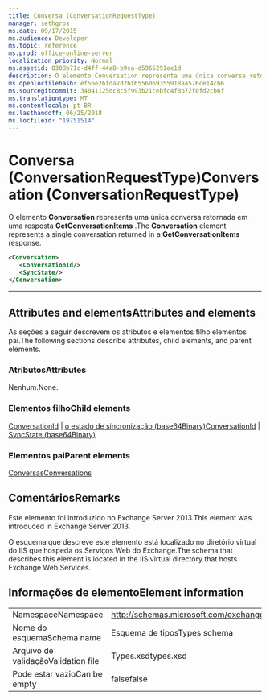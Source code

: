 ```yaml
---
title: Conversa (ConversationRequestType)
manager: sethgros
ms.date: 09/17/2015
ms.audience: Developer
ms.topic: reference
ms.prod: office-online-server
localization_priority: Normal
ms.assetid: 0308b71c-d4ff-44a8-b9ca-d5965291ee1d
description: O elemento Conversation representa uma única conversa retornada em uma resposta GetConversationItems.
ms.openlocfilehash: ef56e26fda7d2bf6556069355918aa576ce14cb6
ms.sourcegitcommit: 34041125dc8c5f993b21cebfc4f8b72f0fd2cb6f
ms.translationtype: MT
ms.contentlocale: pt-BR
ms.lasthandoff: 06/25/2018
ms.locfileid: "19751514"
---
```

# <a name="conversation-conversationrequesttype"></a><span data-ttu-id="ad33c-103">Conversa (ConversationRequestType)</span><span class="sxs-lookup"><span data-stu-id="ad33c-103">Conversation (ConversationRequestType)</span></span>

<span data-ttu-id="ad33c-104">O elemento **Conversation** representa uma única conversa retornada em uma resposta **GetConversationItems** .</span><span class="sxs-lookup"><span data-stu-id="ad33c-104">The **Conversation** element represents a single conversation returned in a **GetConversationItems** response.</span></span> 
  
```XML
<Conversation>
   <ConversationId/>
   <SyncState/>
</Conversation>
```

 ****
## <a name="attributes-and-elements"></a><span data-ttu-id="ad33c-105">Attributes and elements</span><span class="sxs-lookup"><span data-stu-id="ad33c-105">Attributes and elements</span></span>

<span data-ttu-id="ad33c-106">As seções a seguir descrevem os atributos e elementos filho elementos pai.</span><span class="sxs-lookup"><span data-stu-id="ad33c-106">The following sections describe attributes, child elements, and parent elements.</span></span>
  
### <a name="attributes"></a><span data-ttu-id="ad33c-107">Atributos</span><span class="sxs-lookup"><span data-stu-id="ad33c-107">Attributes</span></span>

<span data-ttu-id="ad33c-108">Nenhum.</span><span class="sxs-lookup"><span data-stu-id="ad33c-108">None.</span></span>
  
### <a name="child-elements"></a><span data-ttu-id="ad33c-109">Elementos filho</span><span class="sxs-lookup"><span data-stu-id="ad33c-109">Child elements</span></span>

<span data-ttu-id="ad33c-110">[ConversationId](conversationid.md) | [o estado de sincronização (base64Binary)](syncstate-base64binary.md)</span><span class="sxs-lookup"><span data-stu-id="ad33c-110">[ConversationId](conversationid.md) | [SyncState (base64Binary)](syncstate-base64binary.md)</span></span>
  
### <a name="parent-elements"></a><span data-ttu-id="ad33c-111">Elementos pai</span><span class="sxs-lookup"><span data-stu-id="ad33c-111">Parent elements</span></span>

[<span data-ttu-id="ad33c-112">Conversas</span><span class="sxs-lookup"><span data-stu-id="ad33c-112">Conversations</span></span>](conversations-ex15websvcsotherref.md)
  
## <a name="remarks"></a><span data-ttu-id="ad33c-113">Comentários</span><span class="sxs-lookup"><span data-stu-id="ad33c-113">Remarks</span></span>

<span data-ttu-id="ad33c-114">Este elemento foi introduzido no Exchange Server 2013.</span><span class="sxs-lookup"><span data-stu-id="ad33c-114">This element was introduced in Exchange Server 2013.</span></span>
  
<span data-ttu-id="ad33c-115">O esquema que descreve este elemento está localizado no diretório virtual do IIS que hospeda os Serviços Web do Exchange.</span><span class="sxs-lookup"><span data-stu-id="ad33c-115">The schema that describes this element is located in the IIS virtual directory that hosts Exchange Web Services.</span></span>
  
## <a name="element-information"></a><span data-ttu-id="ad33c-116">Informações de elemento</span><span class="sxs-lookup"><span data-stu-id="ad33c-116">Element information</span></span>

|||
|:-----|:-----|
|<span data-ttu-id="ad33c-117">Namespace</span><span class="sxs-lookup"><span data-stu-id="ad33c-117">Namespace</span></span>  <br/> |http://schemas.microsoft.com/exchange/services/2006/types  <br/> |
|<span data-ttu-id="ad33c-118">Nome do esquema</span><span class="sxs-lookup"><span data-stu-id="ad33c-118">Schema name</span></span>  <br/> |<span data-ttu-id="ad33c-119">Esquema de tipos</span><span class="sxs-lookup"><span data-stu-id="ad33c-119">Types schema</span></span>  <br/> |
|<span data-ttu-id="ad33c-120">Arquivo de validação</span><span class="sxs-lookup"><span data-stu-id="ad33c-120">Validation file</span></span>  <br/> |<span data-ttu-id="ad33c-121">Types.xsd</span><span class="sxs-lookup"><span data-stu-id="ad33c-121">types.xsd</span></span>  <br/> |
|<span data-ttu-id="ad33c-122">Pode estar vazio</span><span class="sxs-lookup"><span data-stu-id="ad33c-122">Can be empty</span></span>  <br/> |<span data-ttu-id="ad33c-123">false</span><span class="sxs-lookup"><span data-stu-id="ad33c-123">false</span></span>  <br/> |
   

